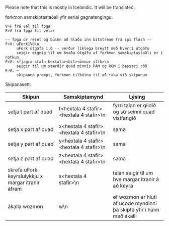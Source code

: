 
Please note that this is mostly in Icelandic. It will be translated.

forkmon samskiptastaðall yfir serial gagnatengingu:

```
V>F frá vél til fpga
F>V frá fpga til vélar

-- fpga úr reset og búinn að hlaða inn bitstream frá spi flash --
F>V: uFork1V0\n
     uFork útgáfa 1.0 -- verður líklega breytt með hverri útgáfu
     seigir eignig til um hvaða útgáfu af forkmon samskiptastaðli er í notkun
F>V: <fjagra stafa hextala><bil><önnur slík>\n
     seigir til um stærðir quad minnis RAM og ROM í þessari röð
F>V: ~
     skipanna prompt, forkmon tilbúinn til að taka við skipunum

```

Skipanasett:

 Skipun | Samskiptamynd | Lýsing 
--------|---------------|--------
 setja t part af quad | t<hextala 4 stafir><hextala 4 stafir>\n | fyrri talan er gildið og sú seinni quad vistfangið 
 setja x part af quad | x<hextala 4 stafir><hextala 4 stafir>\n | sama
 setja y part af quad | y<hextala 4 stafir><hextala 4 stafir>\n | sama
 setja z part af quad | z<hextala 4 stafir><hextala 4 stafir>\n | sama
 skrefa uFork keyrslulykkju x margar ítranir áfram | s<hextala 4 stafir>\n | talan seigir til um hve margar ítranir á að keyra
 ákalla wozmon | w\n | ef wozmon er hluti af ucode myndinni þá skipta yfir í hann með ákalli

